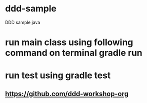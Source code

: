 # ddd-sample

DDD sample java

# run main class using following command on terminal gradle run

# run test using gradle test

## https://github.com/ddd-workshop-org

